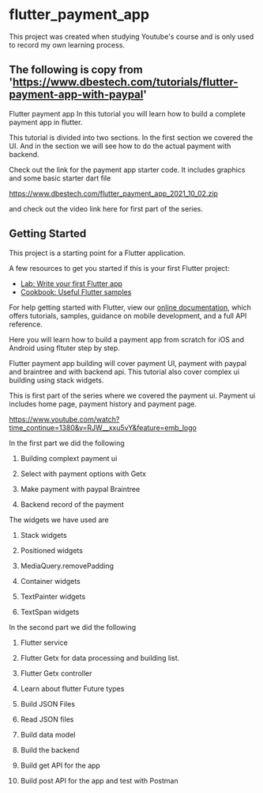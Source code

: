 # flutter_payment_app

This project was created when studying Youtube's course and is only used to record my own learning process.



## The following is copy from 'https://www.dbestech.com/tutorials/flutter-payment-app-with-paypal'

Flutter payment app
In this tutorial you will learn how to build a complete payment app in flutter. 

This tutorial is divided into two sections. In the first section we covered the UI. And in the section we will see how to do the actual payment with backend.

Check out the link for the payment app starter code. It includes graphics and some basic starter dart file

https://www.dbestech.com/flutter_payment_app_2021_10_02.zip

and check out the video link here for first part of the series.

## Getting Started

This project is a starting point for a Flutter application.

A few resources to get you started if this is your first Flutter project:

- [Lab: Write your first Flutter app](https://flutter.dev/docs/get-started/codelab)
- [Cookbook: Useful Flutter samples](https://flutter.dev/docs/cookbook)

For help getting started with Flutter, view our
[online documentation](https://flutter.dev/docs), which offers tutorials,
samples, guidance on mobile development, and a full API reference.

Here you will learn how to build a payment app from scratch for iOS and Android using fltuter step by step.

Flutter payment app building will cover payment UI, payment with paypal and braintree and with backend api. This tutorial also cover complex ui building using stack widgets.

This is first part of the series where we covered the payment ui. Payment ui includes home page, payment history and payment page.

https://www.youtube.com/watch?time_continue=1380&v=RJW__xxu5vY&feature=emb_logo

In the first part we did the following

1. Building complext payment ui

2. Select with payment options with Getx

3. Make payment with paypal Braintree

4. Backend record of the payment

 

The widgets we have used are

1. Stack widgets

2. Positioned widgets

3. MediaQuery.removePadding

4. Container widgets

5. TextPainter widgets

6. TextSpan widgets

In the second part we did the following

1. Flutter service

2. Flutter Getx for data processing and building list.

3. Flutter Getx controller

4. Learn about flutter Future types

5. Build JSON Files

6. Read JSON files

7. Build data model

8. Build the backend

9. Build get API for the app

10. Build post API for the app and test with Postman
